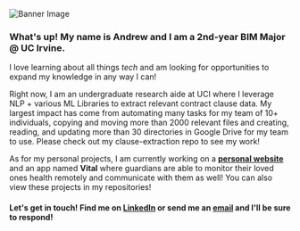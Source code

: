 ![Banner Image](https://media3.giphy.com/media/XD9o33QG9BoMis7iM4/giphy.gif?cid=ecf05e47qyu2asvu1xqso2tfhmha8w1vm952az592hlawuj1&ep=v1_gifs_search&rid=giphy.gif&ct=g)


### What's up! My name is Andrew and I am a 2nd-year BIM Major @ UC Irvine.     

I  love learning about all things *tech* and am looking for opportunities to expand my knowledge in any way I can!


Right now, I am an undergraduate research aide at UCI where I leverage NLP + various ML Libraries to extract relevant contract clause data. My largest impact has come from automating many tasks for my team of 
10+ individuals, copying and moving more than 2000 relevant files and creating, reading, and updating more than 30 directories in Google Drive for my team to use. Please check out my clause-extraction repo to see my work!

As for my personal projects, I am currently working on a [**personal website**](https://andyly13.github.io/) and an app named **Vital** where guardians are able to monitor their loved ones health remotely and communicate with them as well! You can also view these projects in my repositories!


#### Let's get in touch! Find me on [LinkedIn](www.linkedin.com/in/andrew-ly-770771208) or send me an [email](mailto::lyandrew2004@gmail.com) and I'll be sure to respond!




<!--
**andyly13/andyly13** is a ✨ _special_ ✨ repository because its `README.md` (this file) appears on your GitHub profile.

Here are some ideas to get you started:

- 🔭 I’m currently working on ...
- 🌱 I’m currently learning ...
- 👯 I’m looking to collaborate on ...
- 🤔 I’m looking for help with ...
- 💬 Ask me about ...
- 📫 How to reach me: ...
- 😄 Pronouns: ...
- ⚡ Fun fact: ...
-->
